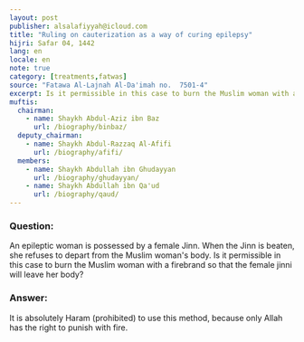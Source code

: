 ```yaml
---
layout: post
publisher: alsalafiyyah@icloud.com
title: "Ruling on cauterization as a way of curing epilepsy"
hijri: Safar 04, 1442
lang: en
locale: en
note: true
category: [treatments,fatwas]
source: "Fatawa Al-Lajnah Al-Da'imah no.  7501-4"
excerpt: Is it permissible in this case to burn the Muslim woman with a firebrand so that the female jinni will leave her body?
muftis:
  chairman: 
    - name: Shaykh Abdul-Aziz ibn Baz
      url: /biography/binbaz/
  deputy_chairman:
    - name: Shaykh Abdul-Razzaq Al-Afifi
      url: /biography/afifi/
  members: 
    - name: Shaykh Abdullah ibn Ghudayyan
      url: /biography/ghudayyan/
    - name: Shaykh Abdullah ibn Qa'ud
      url: /biography/qaud/
---
```


### Question:
An epileptic woman is possessed by a female Jinn. When the Jinn is beaten, she refuses to depart from the Muslim woman's body. Is it permissible in this case to burn the Muslim woman with a firebrand so that the female jinni will leave her body? 

### Answer:
It is absolutely Haram (prohibited) to use this method, because only Allah has the right to punish with fire.
